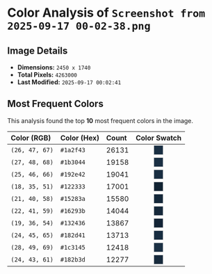 # Color Analysis of `Screenshot from 2025-09-17 00-02-38.png`

## Image Details

- **Dimensions:** `2450 x 1740`
- **Total Pixels:** `4263000`
- **Last Modified:** `2025-09-17 00:02:41`

## Most Frequent Colors

This analysis found the top **10** most frequent colors in the image.

| Color (RGB) | Color (Hex) | Count | Color Swatch |
| :--- | :--- | :--- | :---: |
| `(26, 47, 67)` | `#1a2f43` | 26131 | <span style='background-color:#1a2f43; display:inline-block; width:20px; height:20px; border:1px solid #ccc;'></span> |
| `(27, 48, 68)` | `#1b3044` | 19158 | <span style='background-color:#1b3044; display:inline-block; width:20px; height:20px; border:1px solid #ccc;'></span> |
| `(25, 46, 66)` | `#192e42` | 19041 | <span style='background-color:#192e42; display:inline-block; width:20px; height:20px; border:1px solid #ccc;'></span> |
| `(18, 35, 51)` | `#122333` | 17001 | <span style='background-color:#122333; display:inline-block; width:20px; height:20px; border:1px solid #ccc;'></span> |
| `(21, 40, 58)` | `#15283a` | 15580 | <span style='background-color:#15283a; display:inline-block; width:20px; height:20px; border:1px solid #ccc;'></span> |
| `(22, 41, 59)` | `#16293b` | 14044 | <span style='background-color:#16293b; display:inline-block; width:20px; height:20px; border:1px solid #ccc;'></span> |
| `(19, 36, 54)` | `#132436` | 13867 | <span style='background-color:#132436; display:inline-block; width:20px; height:20px; border:1px solid #ccc;'></span> |
| `(24, 45, 65)` | `#182d41` | 13713 | <span style='background-color:#182d41; display:inline-block; width:20px; height:20px; border:1px solid #ccc;'></span> |
| `(28, 49, 69)` | `#1c3145` | 12418 | <span style='background-color:#1c3145; display:inline-block; width:20px; height:20px; border:1px solid #ccc;'></span> |
| `(24, 43, 61)` | `#182b3d` | 12277 | <span style='background-color:#182b3d; display:inline-block; width:20px; height:20px; border:1px solid #ccc;'></span> |
